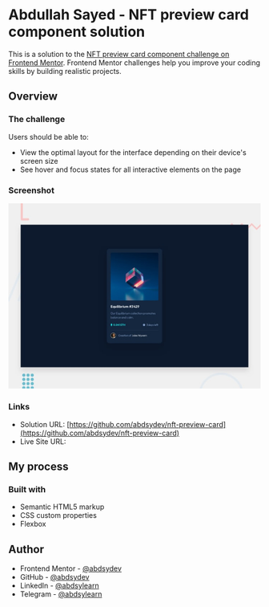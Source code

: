 # Abdullah Sayed - NFT preview card component solution

This is a solution to the [NFT preview card component challenge on Frontend Mentor](https://www.frontendmentor.io/challenges/nft-preview-card-component-SbdUL_w0U). Frontend Mentor challenges help you improve your coding skills by building realistic projects. 

## Overview

### The challenge

Users should be able to:

- View the optimal layout for the interface depending on their device's screen size
- See hover and focus states for all interactive elements on the page

### Screenshot

![](./screenshot.jpg) 

### Links

- Solution URL: [https://github.com/abdsydev/nft-preview-card](https://github.com/abdsydev/nft-preview-card)
- Live Site URL: []()

## My process

### Built with

- Semantic HTML5 markup
- CSS custom properties
- Flexbox

## Author

- Frontend Mentor - [@abdsydev](https://www.frontendmentor.io/profile/abdsydev)
- GitHub - [@abdsydev](https://github.com/abdsydev)
- LinkedIn - [@abdsylearn](https://www.linkedin.com/in/abdsydev/)
- Telegram - [@abdsylearn](https://t.me/abdsylearn)